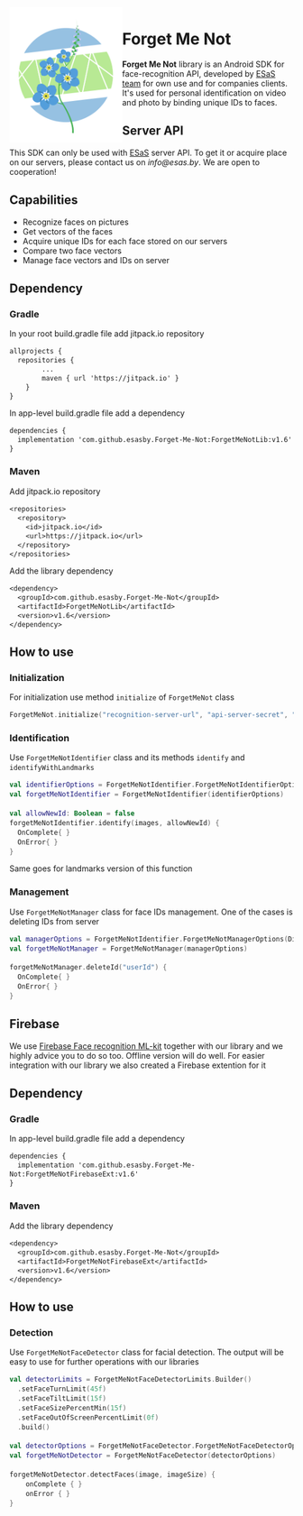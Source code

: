 <a href="https://github.com/esasby/Forget-Me-Not">
  <img src="./Logo.svg" alt="Forget Me Not Logo" align="left" width="200">
</a>

Forget Me Not
======================

**Forget Me Not** library is an Android SDK for face-recognition API, developed by [ESaS team](https://esas.by/) for own use and for companies clients. It's used for personal identification on video and photo by binding unique IDs to faces.

## Server API
This SDK can only be used with [ESaS](https://esas.by/) server API. To get it or acquire place on our servers, please contact us on _info@esas.by_. We are open to cooperation! 

## Capabilities
- Recognize faces on pictures
- Get vectors of the faces
- Acquire unique IDs for each face stored on our servers
- Compare two face vectors
- Manage face vectors and IDs on server

## Dependency

### Gradle
In your root build.gradle file add jitpack.io repository
~~~ Gradle
allprojects {
  repositories {
		...
		maven { url 'https://jitpack.io' }
	}
}
~~~

In app-level build.gradle file add a dependency
~~~ Gradle
dependencies {
  implementation 'com.github.esasby.Forget-Me-Not:ForgetMeNotLib:v1.6'
}
~~~

### Maven
Add jitpack.io repository
~~~ Maven
<repositories>
  <repository>
    <id>jitpack.io</id>
    <url>https://jitpack.io</url>
  </repository>
</repositories>
~~~

Add the library dependency
~~~ Maven
<dependency>
  <groupId>com.github.esasby.Forget-Me-Not</groupId>
  <artifactId>ForgetMeNotLib</artifactId>
  <version>v1.6</version>
</dependency>
~~~

## How to use
### Initialization
For initialization use method `initialize` of `ForgetMeNot` class
~~~ Kotlin
ForgetMeNot.initialize("recognition-server-url", "api-server-secret", "api-token-url")
~~~
### Identification
Use `ForgetMeNotIdentifier` class and its methods `identify` and `identifyWithLandmarks`
~~~ Kotlin
val identifierOptions = ForgetMeNotIdentifier.ForgetMeNotIdentifierOptions(Dispatchers.Main, "MyServerGroup")
val forgetMeNotIdentifier = ForgetMeNotIdentifier(identifierOptions)

val allowNewId: Boolean = false
forgetMeNotIdentifier.identify(images, allowNewId) {
  OnComplete{ }
  OnError{ }
}
~~~ 
Same goes for landmarks version of this function

### Management
Use `ForgetMeNotManager` class for face IDs management. One of the cases is deleting IDs from server
~~~ Kotlin
val managerOptions = ForgetMeNotIdentifier.ForgetMeNotManagerOptions(Dispatchers.Main, "MyServerGroup")
val forgetMeNotManager = ForgetMeNotManager(managerOptions)

forgetMeNotManager.deleteId("userId") {
  OnComplete{ }
  OnError{ }
}
~~~

## Firebase
We use [Firebase Face recognition ML-kit](https://firebase.google.com/docs/ml-kit/android/detect-faces) 
together with our library and we highly advice you to do so too. Offline version will do well. For easier integration with our library
we also created a Firebase extention for it

## Dependency

### Gradle
In app-level build.gradle file add a dependency
~~~ Gradle
dependencies {
  implementation 'com.github.esasby.Forget-Me-Not:ForgetMeNotFirebaseExt:v1.6'
}
~~~

### Maven
Add the library dependency
~~~ Maven
<dependency>
  <groupId>com.github.esasby.Forget-Me-Not</groupId>
  <artifactId>ForgetMeNotFirebaseExt</artifactId>
  <version>v1.6</version>
</dependency>
~~~

## How to use
### Detection
Use `ForgetMeNotFaceDetector` class for facial detection. The output will be easy 
to use for further operations with our libraries
~~~ Kotlin
val detectorLimits = ForgetMeNotFaceDetectorLimits.Builder()
  .setFaceTurnLimit(45f)
  .setFaceTiltLimit(15f)
  .setFaceSizePercentMin(15f)
  .setFaceOutOfScreenPercentLimit(0f)
  .build()

val detectorOptions = ForgetMeNotFaceDetector.ForgetMeNotFaceDetectorOptions(Main, detectorLimits)
val forgetMeNotDetector = ForgetMeNotFaceDetector(detectorOptions)

forgetMeNotDetector.detectFaces(image, imageSize) {
    onComplete { }
    onError { }
}
~~~

